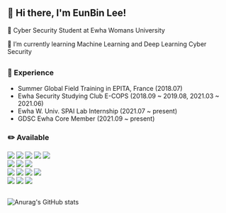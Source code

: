 ## 👋 Hi there, I'm EunBin Lee! 

🏫 Cyber Security Student at Ewha Womans University

🌱 I’m currently learning Machine Learning and Deep Learning
Cyber Security  

## 

### 🔭 Experience
- Summer Global Field Training in EPITA, France (2018.07)
- Ewha Security Studying Club E-COPS (2018.09 ~ 2019.08, 2021.03 ~ 2021.06)
- Ewha W. Univ. SPAI Lab Internship (2021.07 ~ present)
- GDSC Ewha Core Member (2021.09 ~ present)

### ✏️ Available
<img src="https://img.shields.io/badge/Python-3776AB.svg?&style=flat-square&logo=Python&logoColor=white"/></a>
<img src="https://img.shields.io/badge/C-A8B9CC?style=flat-square&logo=C&logoColor=white"/></a>
<img src="https://img.shields.io/badge/Java-007396?style=flat-square&logo=java&logoColor=white"/></a>
<img src="https://img.shields.io/badge/Kotlin-0095D5?style=flat-square&logo=kotlin&logoColor=white"/></a>
<img src="https://img.shields.io/badge/Firebase-FFCA28?style=flat-square&logo=firebase&logoColor=white"/></a>
<br>
<img src="https://img.shields.io/badge/Pytorch-EE4C2C.svg?&style=flat-square&logo=Pytorch&logoColor=white"/></a>
<img src="https://img.shields.io/badge/Tensorflow-FF6F00.svg?&style=flat-square&logo=Tensorflow&logoColor=white"/></a>
<img src="https://img.shields.io/badge/Keras-D00000.svg?&style=flat-square&logo=Keras&logoColor=white"/></a>
<br>
<img src="https://img.shields.io/badge/Jupyter-F37626.svg?&style=flat-square&logo=Jupyter&logoColor=white"/></a>
<img src="https://img.shields.io/badge/Eclipse-2C2255?style=flat-square&logo=eclipse&logoColor=white"/></a>
<img src="https://img.shields.io/badge/AndroidStudio-3DDC84?style=flat-square&logo=androidstudio&logoColor=white"/></a>
<img src="https://img.shields.io/badge/Ubuntu-E95420?style=flat-square&logo=Ubuntu&logoColor=white"/></a>
<br>
<img src="https://img.shields.io/badge/GitHub-181717?style=flat-square&logo=github&logoColor=white"/>
<img src="https://img.shields.io/badge/Figma-F24E1E?style=flat-square&logo=figma&logoColor=white"/>
<img src="https://img.shields.io/badge/Notion-000000?style=flat-square&logo=notion&logoColor=white"/>


## 



![Anurag's GitHub stats](https://github-readme-stats.vercel.app/api?username=binable43&show_icons=true&theme=vue)


<!--
**binable43/binable43** is a ✨ _special_ ✨ repository because its `README.md` (this file) appears on your GitHub profile.

Here are some ideas to get you started:

- 🔭 I’m currently working on ...
- 🌱 I’m currently learning ...
- 👯 I’m looking to collaborate on ...
- 🤔 I’m looking for help with ...
- 💬 Ask me about ...
- 📫 How to reach me: ...
- 😄 Pronouns: ...
- ⚡ Fun fact: ...
-->
